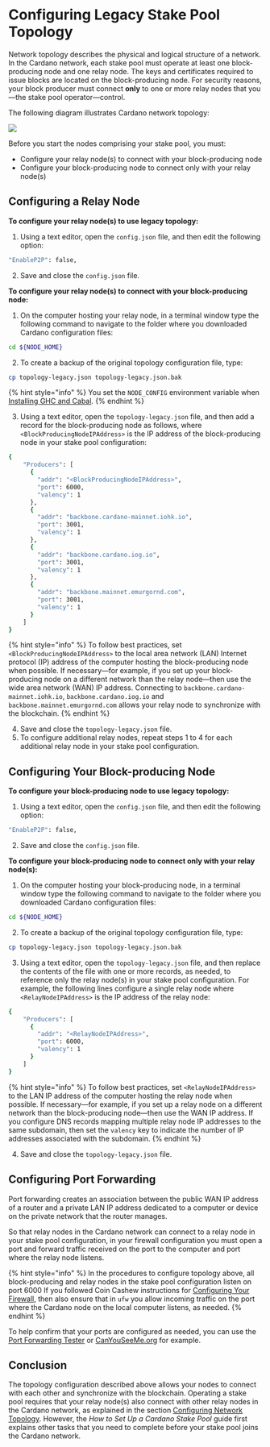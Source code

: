 # Configuring Legacy Stake Pool Topology

Network topology describes the physical and logical structure of a network. In the Cardano network, each stake pool must operate at least one block-producing node and one relay node. The keys and certificates required to issue blocks are located on the block-producing node. For security reasons, your block producer must connect **only** to one or more relay nodes that you—the stake pool operator—control.

The following diagram illustrates Cardano network topology:

![](../../../../.gitbook/assets/producer-relay-diagram.png)

Before you start the nodes comprising your stake pool, you must:

* Configure your relay node(s) to connect with your block-producing node
* Configure your block-producing node to connect only with your relay node(s)

## Configuring a Relay Node

**To configure your relay node(s) to use legacy topology:**

1. Using a text editor, open the `config.json` file, and then edit the following option:

```bash
"EnableP2P": false,
```

2. Save and close the `config.json` file.

**To configure your relay node(s) to connect with your block-producing node:**

1. On the computer hosting your relay node, in a terminal window type the following command to navigate to the folder where you downloaded Cardano configuration files:

```bash
cd ${NODE_HOME}
```

2. To create a backup of the original topology configuration file, type:

```bash
cp topology-legacy.json topology-legacy.json.bak
```

{% hint style="info" %}
You set the `NODE_CONFIG` environment variable when [Installing GHC and Cabal](../part-i-installation/installing-ghc-and-cabal.md).
{% endhint %}

3. Using a text editor, open the `topology-legacy.json` file, and then add a record for the block-producing node as follows, where `<BlockProducingNodeIPAddress>` is the IP address of the block-producing node in your stake pool configuration:

```bash
{
	"Producers": [
	  {
	    "addr": "<BlockProducingNodeIPAddress>",
	    "port": 6000,
	    "valency": 1
	  },
	  {
	    "addr": "backbone.cardano-mainnet.iohk.io",
	    "port": 3001,
	    "valency": 1
	  },
	  {
	    "addr": "backbone.cardano.iog.io",
	    "port": 3001,
	    "valency": 1
	  },
	  {
	    "addr": "backbone.mainnet.emurgornd.com",
	    "port": 3001,
	    "valency": 1
	  }
	]
}
```

{% hint style="info" %}
To follow best practices, set `<BlockProducingNodeIPAddress>` to the local area network (LAN) Internet protocol (IP) address of the computer hosting the block-producing node when possible. If necessary—for example, if you set up your block-producing node on a different network than the relay node—then use the wide area network (WAN) IP address. Connecting to `backbone.cardano-mainnet.iohk.io`, `backbone.cardano.iog.io` and `backbone.mainnet.emurgornd.com` allows your relay node to synchronize with the blockchain.
{% endhint %}

4. Save and close the `topology-legacy.json` file.
5. To configure additional relay nodes, repeat steps 1 to 4 for each additional relay node in your stake pool configuration.

## Configuring Your Block-producing Node

**To configure your block-producing node to use legacy topology:**

1. Using a text editor, open the `config.json` file, and then edit the following option:

```bash
"EnableP2P": false,
```

2. Save and close the `config.json` file.

**To configure your block-producing node to connect only with your relay node(s):**

1. On the computer hosting your block-producing node, in a terminal window type the following command to navigate to the folder where you downloaded Cardano configuration files:

```bash
cd ${NODE_HOME}
```

2. To create a backup of the original topology configuration file, type:

```bash
cp topology-legacy.json topology-legacy.json.bak
```

3. Using a text editor, open the `topology-legacy.json` file, and then replace the contents of the file with one or more records, as needed, to reference only the relay node(s) in your stake pool configuration. For example, the following lines configure a single relay node where `<RelayNodeIPAddress>` is the IP address of the relay node:

```bash
{
	"Producers": [
	  {
	    "addr": "<RelayNodeIPAddress>",
	    "port": 6000,
	    "valency": 1
	  }
	]
}
```

{% hint style="info" %}
To follow best practices, set `<RelayNodeIPAddress>` to the LAN IP address of the computer hosting the relay node when possible. If necessary—for example, if you set up a relay node on a different network than the block-producing node—then use the WAN IP address. If you configure DNS records mapping multiple relay node IP addresses to the same subdomain, then set the `valency` key to indicate the number of IP addresses associated with the subdomain.
{% endhint %}

4. Save and close the `topology-legacy.json` file.

## Configuring Port Forwarding

Port forwarding creates an association between the public WAN IP address of a router and a private LAN IP address dedicated to a computer or device on the private network that the router manages.

So that relay nodes in the Cardano network can connect to a relay node in your stake pool configuration, in your firewall configuration you must open a port and forward traffic received on the port to the computer and port where the relay node listens.

{% hint style="info" %}
In the procedures to configure topology above, all block-producing and relay nodes in the stake pool configuration listen on port 6000 If you followed Coin Cashew instructions for [Configuring Your Firewall](../part-i-installation/hardening-an-ubuntu-server.md#ufw), then also ensure that in `ufw` you allow incoming traffic on the port where the Cardano node on the local computer listens, as needed.
{% endhint %}

To help confirm that your ports are configured as needed, you can use the [Port Forwarding Tester](https://www.yougetsignal.com/tools/open-ports/) or [CanYouSeeMe.org](https://canyouseeme.org/) for example.

## Conclusion

The topology configuration described above allows your nodes to connect with each other and synchronize with the blockchain. Operating a stake pool requires that your relay node(s) also connect with other relay nodes in the Cardano network, as explained in the section [Configuring Network Topology](../part-iii-operation/configuring-network-topology.md). However, the _How to Set Up a Cardano Stake Pool_ guide first explains other tasks that you need to complete before your stake pool joins the Cardano network.
